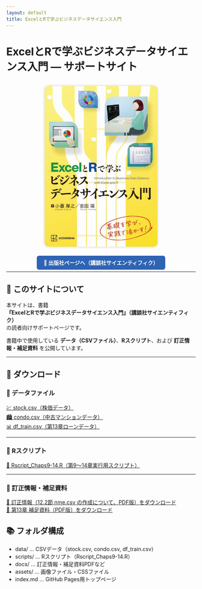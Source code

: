 ```yaml
---
layout: default
title: ExcelとRで学ぶビジネスデータサイエンス入門
---
```


# ExcelとRで学ぶビジネスデータサイエンス入門 ― サポートサイト

<div align="center">
  <img src="assets/images/bdser-cover.jpg" alt="ExcelとRで学ぶビジネスデータサイエンス入門 表紙" width="300px" style="border-radius:10px; box-shadow:0 0 6px rgba(0,0,0,0.2); margin:15px;">
</div>

<p align="center">
  <a href="https://www.kspub.co.jp/book/detail/5411339.html" target="_blank" style="background-color:#2f63b3; color:white; padding:10px 18px; border-radius:6px; text-decoration:none; font-weight:600;">
    📘 出版社ページへ（講談社サイエンティフィク）
  </a>
</p>

---

## 📖 このサイトについて

本サイトは、書籍  
**『ExcelとRで学ぶビジネスデータサイエンス入門』（講談社サイエンティフィク）**  
の読者向けサポートページです。  

書籍中で使用している **データ（CSVファイル）**、**Rスクリプト**、および **訂正情報・補足資料** を公開しています。  


---

## 📂 ダウンロード

### 🔹 データファイル
<a href="data/stock.csv" download>💹 stock.csv（株価データ）</a><br>
<a href="data/condo.csv" download>🏙️ condo.csv（中古マンションデータ）</a><br>
<a href="data/df_train.csv" download>📊 df_train.csv（第13章ローンデータ）</a>

---

### 🔹 Rスクリプト
<a href="scripts/Rscript_Chaps9-14.R" download>📘 Rscript_Chaps9-14.R（第9〜14章実行用スクリプト）</a>

---

### 🔹 訂正情報・補足資料
<a href="docs/nme_2025.pdf" download>📝 訂正情報（12.2節 nme.csv の作成について、PDF版）をダウンロード</a><br>
<a href="docs/chap_13_supplementary.pdf" download>📝 第13章 補足資料（PDF版）をダウンロード</a>


## 📚 フォルダ構成

- data/ ... CSVデータ（stock.csv, condo.csv, df_train.csv）
- scripts/ ... Rスクリプト（Rscript_Chaps9-14.R）
- docs/ ... 訂正情報・補足資料PDFなど
- assets/ ... 画像ファイル・CSSファイル
- index.md ... GitHub Pages用トップページ
